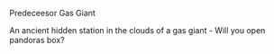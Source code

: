 Predeceesor Gas Giant

An ancient hidden station in the clouds of a gas giant - Will you open pandoras box?